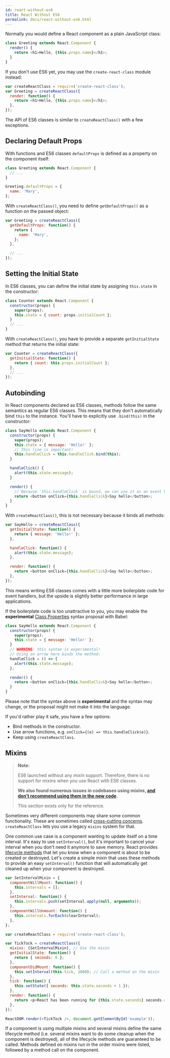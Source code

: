 ```yaml
---
id: react-without-es6
title: React Without ES6
permalink: docs/react-without-es6.html
---
```


Normally you would define a React component as a plain JavaScript class:

```javascript
class Greeting extends React.Component {
  render() {
    return <h1>Hello, {this.props.name}</h1>;
  }
}
```

If you don't use ES6 yet, you may use the `create-react-class` module instead:

```javascript
var createReactClass = require('create-react-class');
var Greeting = createReactClass({
  render: function() {
    return <h1>Hello, {this.props.name}</h1>;
  },
});
```

The API of ES6 classes is similar to `createReactClass()` with a few exceptions.

## Declaring Default Props

With functions and ES6 classes `defaultProps` is defined as a property on the component itself:

```javascript
class Greeting extends React.Component {
  // ...
}

Greeting.defaultProps = {
  name: 'Mary',
};
```

With `createReactClass()`, you need to define `getDefaultProps()` as a function on the passed object:

```javascript
var Greeting = createReactClass({
  getDefaultProps: function() {
    return {
      name: 'Mary',
    };
  },

  // ...
});
```

## Setting the Initial State

In ES6 classes, you can define the initial state by assigning `this.state` in the constructor:

```javascript
class Counter extends React.Component {
  constructor(props) {
    super(props);
    this.state = { count: props.initialCount };
  }
  // ...
}
```

With `createReactClass()`, you have to provide a separate `getInitialState` method that returns the initial state:

```javascript
var Counter = createReactClass({
  getInitialState: function() {
    return { count: this.props.initialCount };
  },
  // ...
});
```

## Autobinding

In React components declared as ES6 classes, methods follow the same semantics as regular ES6 classes. This means that they don't automatically bind `this` to the instance. You'll have to explicitly use `.bind(this)` in the constructor:

```javascript
class SayHello extends React.Component {
  constructor(props) {
    super(props);
    this.state = { message: 'Hello!' };
    // This line is important!
    this.handleClick = this.handleClick.bind(this);
  }

  handleClick() {
    alert(this.state.message);
  }

  render() {
    // Because `this.handleClick` is bound, we can use it as an event handler.
    return <button onClick={this.handleClick}>Say hello</button>;
  }
}
```

With `createReactClass()`, this is not necessary because it binds all methods:

```javascript
var SayHello = createReactClass({
  getInitialState: function() {
    return { message: 'Hello!' };
  },

  handleClick: function() {
    alert(this.state.message);
  },

  render: function() {
    return <button onClick={this.handleClick}>Say hello</button>;
  },
});
```

This means writing ES6 classes comes with a little more boilerplate code for event handlers, but the upside is slightly better performance in large applications.

If the boilerplate code is too unattractive to you, you may enable the **experimental** [Class Properties](https://babeljs.io/docs/plugins/transform-class-properties/) syntax proposal with Babel:

```javascript
class SayHello extends React.Component {
  constructor(props) {
    super(props);
    this.state = { message: 'Hello!' };
  }
  // WARNING: this syntax is experimental!
  // Using an arrow here binds the method:
  handleClick = () => {
    alert(this.state.message);
  };

  render() {
    return <button onClick={this.handleClick}>Say hello</button>;
  }
}
```

Please note that the syntax above is **experimental** and the syntax may change, or the proposal might not make it into the language.

If you'd rather play it safe, you have a few options:

- Bind methods in the constructor.
- Use arrow functions, e.g. `onClick={(e) => this.handleClick(e)}`.
- Keep using `createReactClass`.

## Mixins

> **Note:**
>
> ES6 launched without any mixin support. Therefore, there is no support for mixins when you use React with ES6 classes.
>
> **We also found numerous issues in codebases using mixins, [and don't recommend using them in the new code](/blog/2016/07/13/mixins-considered-harmful.html).**
>
> This section exists only for the reference.

Sometimes very different components may share some common functionality. These are sometimes called [cross-cutting concerns](https://en.wikipedia.org/wiki/Cross-cutting_concern). `createReactClass` lets you use a legacy `mixins` system for that.

One common use case is a component wanting to update itself on a time interval. It's easy to use `setInterval()`, but it's important to cancel your interval when you don't need it anymore to save memory. React provides [lifecycle methods](/docs/react-component.html#the-component-lifecycle) that let you know when a component is about to be created or destroyed. Let's create a simple mixin that uses these methods to provide an easy `setInterval()` function that will automatically get cleaned up when your component is destroyed.

```javascript
var SetIntervalMixin = {
  componentWillMount: function() {
    this.intervals = [];
  },
  setInterval: function() {
    this.intervals.push(setInterval.apply(null, arguments));
  },
  componentWillUnmount: function() {
    this.intervals.forEach(clearInterval);
  },
};

var createReactClass = require('create-react-class');

var TickTock = createReactClass({
  mixins: [SetIntervalMixin], // Use the mixin
  getInitialState: function() {
    return { seconds: 0 };
  },
  componentDidMount: function() {
    this.setInterval(this.tick, 1000); // Call a method on the mixin
  },
  tick: function() {
    this.setState({ seconds: this.state.seconds + 1 });
  },
  render: function() {
    return <p>React has been running for {this.state.seconds} seconds.</p>;
  },
});

ReactDOM.render(<TickTock />, document.getElementById('example'));
```

If a component is using multiple mixins and several mixins define the same lifecycle method (i.e. several mixins want to do some cleanup when the component is destroyed), all of the lifecycle methods are guaranteed to be called. Methods defined on mixins run in the order mixins were listed, followed by a method call on the component.
